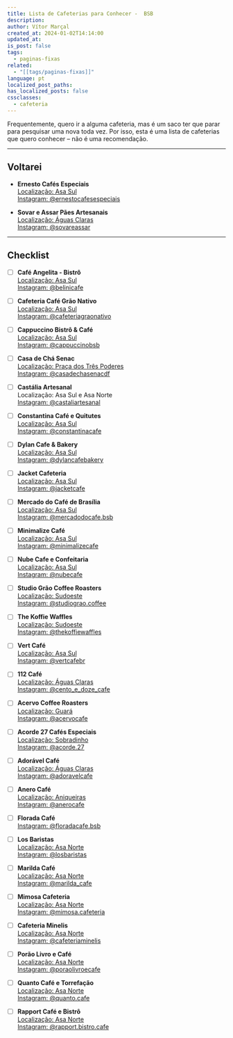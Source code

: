 ```yaml
---
title: Lista de Cafeterias para Conhecer -  BSB
description: 
author: Vítor Marçal
created_at: 2024-01-02T14:14:00
updated_at: 
is_post: false
tags:
  - paginas-fixas
related:
  - "[[tags/paginas-fixas]]"
language: pt
localized_post_paths: 
has_localized_posts: false
cssclasses:
  - cafeteria
---
```


Frequentemente, quero ir a alguma cafeteria, mas é um saco ter que parar para pesquisar uma nova toda vez. Por isso, esta é uma lista de cafeterias que quero conhecer – não é uma recomendação.

---

## Voltarei
- **Ernesto Cafés Especiais**  
  [Localização: Asa Sul](https://maps.app.goo.gl/BFXTTx7eJfboc7k66)  
  [Instagram: @ernestocafesespeciais](https://www.instagram.com/ernestocafesespeciais/)

- **Sovar e Assar Pães Artesanais**  
  [Localização: Águas Claras](https://maps.app.goo.gl/8UfXQEEeoZJcDFocA)  
  [Instagram: @sovareassar](https://www.instagram.com/sovareassar/)

---

## Checklist
- [ ] **Café Angelita - Bistrô**  
  [Localização: Asa Sul](https://maps.app.goo.gl/YpPsj5rmT3bWtC5p7)  
  [Instagram: @belinicafe](https://www.instagram.com/cafeangelita/)

- [ ] **Cafeteria Café Grão Nativo**  
  [Localização: Asa Sul](https://maps.app.goo.gl/wskaQhgpF2UJjvWW8)  
  [Instagram: @cafeteriagraonativo](https://www.instagram.com/cafeteriagraonativo/)

- [ ] **Cappuccino Bistrô & Café**  
  [Localização: Asa Sul](https://maps.app.goo.gl/7n8wZaHiNCLezBvh8)  
  [Instagram: @cappuccinobsb](https://www.instagram.com/cappuccinobsb/)

- [ ] **Casa de Chá Senac**  
  [Localização: Praça dos Três Poderes](https://maps.app.goo.gl/rnVedts5N6WFPtys9)  
  [Instagram: @casadechasenacdf](https://www.instagram.com/casadechasenacdf/)

- [ ] **Castália Artesanal**  
  Localização: Asa Sul e Asa Norte  
  [Instagram: @castaliartesanal](https://www.instagram.com/castaliartesanal/)

- [ ] **Constantina Café e Quitutes**  
  [Localização: Asa Sul](https://maps.app.goo.gl/E1D6Jzk7AwnJS38E7)  
  [Instagram: @constantinacafe](https://www.instagram.com/constantinacafe/)

- [ ] **Dylan Cafe & Bakery**  
  [Localização: Asa Sul](https://maps.app.goo.gl/FAfBM4dNCiAoAdHe6)  
  [Instagram: @dylancafebakery](https://www.instagram.com/dylancafebakery/)

- [ ] **Jacket Cafeteria**  
  [Localização: Asa Sul](https://maps.app.goo.gl/oi2mMyXctpUsN5vU9)  
  [Instagram: @jacketcafe](https://www.instagram.com/jacketcafe/)

- [ ] **Mercado do Café de Brasília**  
  [Localização: Asa Sul](https://maps.app.goo.gl/P2HcAVJ5KMxSdB1Z8)  
  [Instagram: @mercadodocafe.bsb](https://www.instagram.com/mercadodocafe.bsb/)

- [ ] **Minimalize Café**  
  [Localização: Asa Sul](https://maps.app.goo.gl/jd2iiNyokocuwuRL6)  
  [Instagram: @minimalizecafe](https://www.instagram.com/minimalizecafe/)

- [ ] **Nube Cafe e Confeitaria**  
  [Localização: Asa Sul](https://maps.app.goo.gl/MubuhX6h4cDhVJ4s6)  
  [Instagram: @nubecafe](https://www.instagram.com/nubecafe/)

- [ ] **Studio Grão Coffee Roasters**  
  [Localização: Sudoeste](https://maps.app.goo.gl/SzQVrgU9rcbsEVhb9)  
  [Instagram: @studiograo.coffee](https://www.instagram.com/studiograo.coffee/)

- [ ] **The Koffie Waffles**  
  [Localização: Sudoeste](https://maps.app.goo.gl/SzQVrgU9rcbsEVhb9)  
  [Instagram: @thekoffiewaffles](https://www.instagram.com/thekoffiewaffles/)

- [ ] **Vert Café**  
  [Localização: Asa Sul](https://maps.app.goo.gl/uSLGLcaMq1vg9UPC9)  
  [Instagram: @vertcafebr](https://www.instagram.com/vertcafebr/)

- [ ] **112 Café**  
  [Localização: Águas Claras](https://maps.app.goo.gl/PECgfRcMs5yBLWVXA)  
  [Instagram: @cento_e_doze_cafe](https://www.instagram.com/cento_e_doze_cafe/)

- [ ] **Acervo Coffee Roasters**  
  [Localização: Guará](https://maps.app.goo.gl/qLaM3fmnDviuVBQj6)  
  [Instagram: @acervocafe](https://www.instagram.com/acervocafe/)

- [ ] **Acorde 27 Cafés Especiais**  
  [Localização: Sobradinho](https://maps.app.goo.gl/JbzTQrircqrj1Pq17)  
  [Instagram: @acorde.27](https://www.instagram.com/acorde.27/)

- [ ] **Adorável Café**  
  [Localização: Águas Claras](https://maps.app.goo.gl/Xwy8pSq3k8xzsaLRA)  
  [Instagram: @adoravelcafe](https://www.instagram.com/adoravelcafe/)

- [ ] **Anero Café**  
  [Localização: Aniqueiras](https://maps.app.goo.gl/VRWa6Q5cKouLQfVy5)  
  [Instagram: @anerocafe](https://www.instagram.com/anerocafe/)

- [ ] **Florada Café**  
  [Instagram: @floradacafe.bsb](https://www.instagram.com/floradacafe.bsb/)

- [ ] **Los Baristas**  
  [Localização: Asa Norte](https://maps.app.goo.gl/hoiA4Ea9MuVrXjyb7)  
  [Instagram: @losbaristas](https://www.instagram.com/losbaristas/)

- [ ] **Marilda Café**  
  [Localização: Asa Norte](https://maps.app.goo.gl/gKh7GSD3j3wn4L1PA)  
  [Instagram: @marilda_cafe](https://www.instagram.com/marilda_cafe/)

- [ ] **Mimosa Cafeteria**  
  [Localização: Asa Norte](https://maps.app.goo.gl/Cjk6WT4s5iRdEBZJ6)  
  [Instagram: @mimosa.cafeteria](https://www.instagram.com/mimosa.cafeteria/)

- [ ] **Cafeteria Minelis**  
  [Localização: Asa Norte](https://maps.app.goo.gl/omQ9iCrdV8dxEqjU7)  
  [Instagram: @cafeteriaminelis](https://www.instagram.com/cafeteriaminelis/)

- [ ] **Porão Livro e Café**  
  [Localização: Asa Norte](https://maps.app.goo.gl/AYv9r4RH8VvRiqd49)  
  [Instagram: @poraolivroecafe](https://www.instagram.com/poraolivroecafe/)

- [ ] **Quanto Café e Torrefação**  
  [Localização: Asa Norte](https://maps.app.goo.gl/79YpPhyTLRAMVDLj8)  
  [Instagram: @quanto.cafe](https://www.instagram.com/quanto.cafe/)

- [ ] **Rapport Café e Bistrô**  
  [Localização: Asa Norte](https://maps.app.goo.gl/VwSXTTjP2fbkh53L8)  
  [Instagram: @rapport.bistro.cafe](https://www.instagram.com/rapport.bistro.cafe/)
